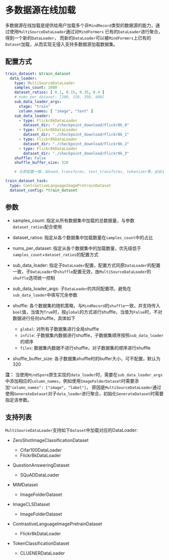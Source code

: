 # 多数据源在线加载

多数据源在线加载是提供给用户加载多个非`MindRecord`类型的数据源的能力，通过使用`MultiSourceDataLoader`通过对`MindFormers`
已有的`DataLoader`进行聚合，得到一个新的`DataLoader`，
而新的`DataLoader`可以被`MindFormers`上已有的`Dataset`加载，从而实现无侵入支持多数据源加载数据集。

## 配置方式

```yaml
train_dataset: &train_dataset
  data_loader:
    type: MultiSourceDataLoader
    samples_count: 1000
    dataset_ratios: [ 0.1, 0.15, 0.35, 0.4 ]
    # nums_per_dataset: [100, 150, 350, 400]
    sub_data_loader_args:
      stage: "train"
      column_names: [ "image", "text" ]
    sub_data_loader:
      - type: Flickr8kDataLoader
        dataset_dir: "./checkpoint_download/Flickr8k_0"
      - type: Flickr8kDataLoader
        dataset_dir: "./checkpoint_download/Flickr8k_1"
      - type: Flickr8kDataLoader
        dataset_dir: "./checkpoint_download/Flickr8k_2"
      - type: Flickr8kDataLoader
        dataset_dir: "./checkpoint_download/Flickr8k_3"
    shuffle: False
    shuffle_buffer_size: 320

    # 与原配置一致，如seed，transforms, text_transforms, tokenizer等，此处省略不写

train_dataset_task:
  type: ContrastiveLanguageImagePretrainDataset
  dataset_config: *train_dataset
```

## 参数

- samples_count: 指定从所有数据集中加载的总数据量，与参数`dataset_ratios`配合使用

- dataset_ratios: 指定从各个数据集中加载数量在`samples_count`中的占比

- nums_per_dataset: 指定从各个数据集中的加载数量，优先级低于`samples_count`+`dataset_ratios`的配置方式

- sub_data_loader: 指定子`DataLoader`配置，配置方式同原`DataLoader`的配置一致，子`DataLoader`中`shuffle`配置无效，由`MultiSourceDataLoader`的`shuffle`选项统一控制

- sub_data_loader_args: 子`DataLoader`的共同配置项，避免在`sub_data_loader`中填写冗余参数

- shuffle: 各个数据集的随机策略，与`MindRecord`的`shuffle`一致，并支持传入`bool`值，当值为`True`时，按`global`的方式进行shuffle，当值为`False`时，不对数据进行任何shuffle，具体如下
    - `global`: 对所有子数据集进行全局shuffle
    - `infile`: 子数据集内数据进行shuffle，子数据集顺序按照`sub_data_loader`的顺序
    - `files`: 数据集内数据不进行shuffle，对子数据集的顺序进行shuffle  

- shuffle_buffer_size: 各子数据集shuffle时的buffer大小，可不配置，默认为320

**注：** 当使用`MindSpore`原生实现的`data_loader`时，需要在`sub_data_loader_args`中添加相应的`column_names`，例如使用`ImageFolderDataset`时需要添加`"column_names": ["image", "label"]`， 原因是`MultiSourceDataLoader`通过使用`GenerateDataset`对子`data_loader`进行聚合，初始化`GenerateDataset`时需要指定该参数。

## 支持列表

`MultiSourceDataLoader`支持如下`Dataset`中加载对应的DataLoader:

- ZeroShotImageClassificationDataset
    - Cifar100DataLoader
    - Flickr8kDataLoader

- QuestionAnsweringDataset
    - SQuADDataLoader

- MIMDataset
    - ImageFolderDataset

- ImageCLSDataset
    - ImageFolderDataset

- ContrastiveLanguageImagePretrainDataset
    - Flickr8kDataLoader

- TokenClassificationDataset
    - CLUENERDataLoader
